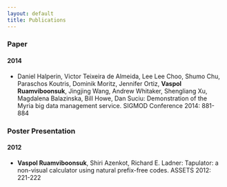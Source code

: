 ```yaml
---
layout: default
title: Publications
---
```


### Paper

#### 2014

* Daniel Halperin, Victor Teixeira de Almeida, Lee Lee Choo, Shumo Chu, Paraschos Koutris, Dominik Moritz, Jennifer Ortiz, **Vaspol Ruamviboonsuk**, Jingjing Wang, Andrew Whitaker, Shengliang Xu, Magdalena Balazinska, Bill Howe, Dan Suciu: Demonstration of the Myria big data management service. SIGMOD Conference 2014: 881-884

### Poster Presentation

#### 2012

* **Vaspol Ruamviboonsuk**, Shiri Azenkot, Richard E. Ladner: Tapulator: a non-visual calculator using natural prefix-free codes. ASSETS 2012: 221-222